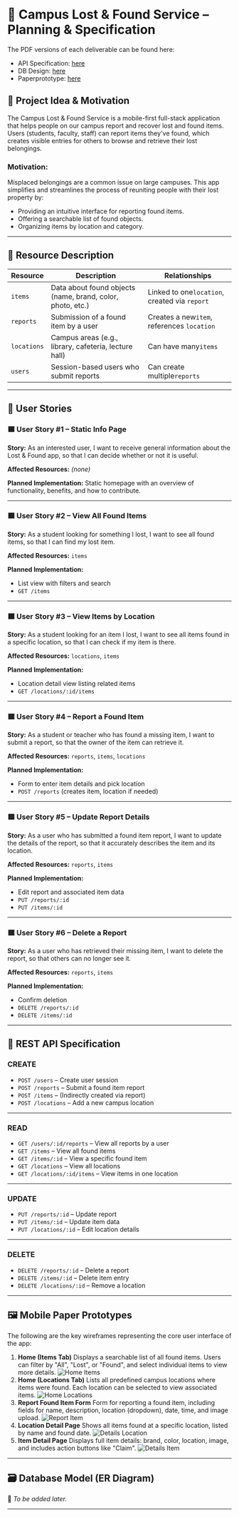 # 📱 Campus Lost & Found Service – Planning & Specification

The PDF versions of each deliverable can be found here:

- API Specification: [here](pdfs/API_Specification.pdf)
- DB Design: [here](pdfs/DB_Design.pdf)
- Paperprototype: [here](pdfs/Paperprototype.pdf)

## 🎯 Project Idea & Motivation

The Campus Lost & Found Service is a mobile-first full-stack application that helps people on our campus report and recover lost and found items.
Users (students, faculty, staff) can report items they've found, which creates visible entries for others to browse and retrieve their lost belongings.

### Motivation:

Misplaced belongings are a common issue on large campuses. This app simplifies and streamlines the process of reuniting people with their lost property by:

- Providing an intuitive interface for reporting found items.
- Offering a searchable list of found objects.
- Organizing items by location and category.

---

## 🧩 Resource Description


| Resource    | Description                                                | Relationships                                 |
| ------------- | ------------------------------------------------------------ | ----------------------------------------------- |
| `items`     | Data about found objects (name, brand, color, photo, etc.) | Linked to one`location`, created via `report` |
| `reports`   | Submission of a found item by a user                       | Creates a new`item`, references `location`    |
| `locations` | Campus areas (e.g., library, cafeteria, lecture hall)      | Can have many`items`                          |
| `users`     | Session-based users who submit reports                     | Can create multiple`reports`                  |

---

## 👤 User Stories

### 🟦 User Story #1 – Static Info Page

**Story:**
As an interested user, I want to receive general information about the Lost & Found app, so that I can decide whether or not it is useful.

**Affected Resources:**
*(none)*

**Planned Implementation:**
Static homepage with an overview of functionality, benefits, and how to contribute.

---

### 🟩 User Story #2 – View All Found Items

**Story:**
As a student looking for something I lost, I want to see all found items, so that I can find my lost item.

**Affected Resources:**
`items`

**Planned Implementation:**

- List view with filters and search
- `GET /items`

---

### 🟩 User Story #3 – View Items by Location

**Story:**
As a student looking for an item I lost, I want to see all items found in a specific location, so that I can check if my item is there.

**Affected Resources:**
`locations`, `items`

**Planned Implementation:**

- Location detail view listing related items
- `GET /locations/:id/items`

---

### 🟥 User Story #4 – Report a Found Item

**Story:**
As a student or teacher who has found a missing item, I want to submit a report, so that the owner of the item can retrieve it.

**Affected Resources:**
`reports`, `items`, `locations`

**Planned Implementation:**

- Form to enter item details and pick location
- `POST /reports` (creates item, location if needed)

---

### 🟥 User Story #5 – Update Report Details

**Story:**
As a user who has submitted a found item report, I want to update the details of the report, so that it accurately describes the item and its location.

**Affected Resources:**
`reports`, `items`

**Planned Implementation:**

- Edit report and associated item data
- `PUT /reports/:id`
- `PUT /items/:id`

---

### 🟥 User Story #6 – Delete a Report

**Story:**
As a user who has retrieved their missing item, I want to delete the report, so that others can no longer see it.

**Affected Resources:**
`reports`, `items`

**Planned Implementation:**

- Confirm deletion
- `DELETE /reports/:id`
- `DELETE /items/:id`

---

## 🧪 REST API Specification

### **CREATE**

- `POST /users` – Create user session
- `POST /reports` – Submit a found item report
- `POST /items` – (Indirectly created via report)
- `POST /locations` – Add a new campus location

---

### **READ**

- `GET /users/:id/reports` – View all reports by a user
- `GET /items` – View all found items
- `GET /items/:id` – View a specific found item
- `GET /locations` – View all locations
- `GET /locations/:id/items` – View items in one location

---

### **UPDATE**

- `PUT /reports/:id` – Update report
- `PUT /items/:id` – Update item data
- `PUT /locations/:id` – Edit location details

---

### **DELETE**

- `DELETE /reports/:id` – Delete a report
- `DELETE /items/:id` – Delete item entry
- `DELETE /locations/:id` – Remove a location

---

## 🖼️ Mobile Paper Prototypes

The following are the key wireframes representing the core user interface of the app:

1. **Home (Items Tab)**
   Displays a searchable list of all found items. Users can filter by "All", "Lost", or "Found", and select individual items to view more details.
   ![Home Items](images/home_items.png)
2. **Home (Locations Tab)**
   Lists all predefined campus locations where items were found. Each location can be selected to view associated items.
   ![Home Locations](images/home_locations.png)
3. **Report Found Item Form**
   Form for reporting a found item, including fields for name, description, location (dropdown), date, time, and image upload.
   ![Report Item](images/report_items.png)
4. **Location Detail Page**
   Shows all items found at a specific location, listed by name and found date.
   ![Details Location](images/details_location.png)
5. **Item Detail Page**
   Displays full item details: brand, color, location, image, and includes action buttons like "Claim".
   ![Details Item](images/details_item.png)

---

## 🗃️ Database Model (ER Diagram)

📌 *To be added later.*

---
